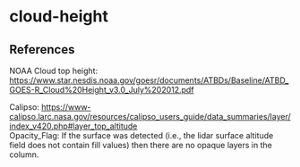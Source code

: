 # cloud-height


## References 

NOAA Cloud top height: https://www.star.nesdis.noaa.gov/goesr/documents/ATBDs/Baseline/ATBD_GOES-R_Cloud%20Height_v3.0_July%202012.pdf 

Calipso: https://www-calipso.larc.nasa.gov/resources/calipso_users_guide/data_summaries/layer/index_v420.php#layer_top_altitude <br>
Opacity_Flag: If the surface was detected (i.e., the lidar surface altitude field does not contain fill values) then there are no opaque layers in the column. 
